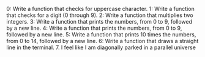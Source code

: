0: Write a function that checks for uppercase character.
1: Write a function that checks for a digit (0 through 9).
2: Write a function that multiplies two integers.
3: Write a function that prints the numbers, from 0 to 9, followed by a new line.
4: Write a function that prints the numbers, from 0 to 9, followed by a new line.
5: Write a function that prints 10 times the numbers, from 0 to 14, followed by a new line.
6: Write a function that draws a straight line in the terminal.
7. I feel like I am diagonally parked in a parallel universe
